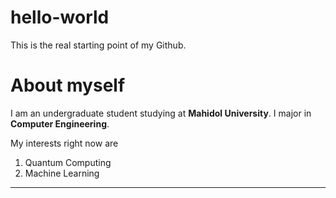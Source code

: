 # hello-world
This is the real starting point of my Github.

# About myself
I am an undergraduate student studying at **Mahidol University**.
I major in **Computer Engineering**.

My interests right now are
<ol>
  <li>Quantum Computing</li>
  <li>Machine Learning</li>
</ol>

---
